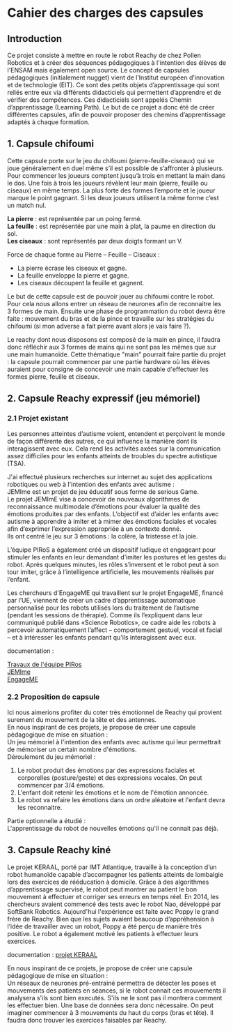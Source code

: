 # Cahier des charges des capsules

## Introduction 

Ce projet consiste à mettre en route le robot Reachy de chez Pollen Robotics et à créer des séquences pédagogiques à l'intention des élèves de l'ENSAM mais également open source.
Le concept de capsules pédagogiques (initialement nugget) vient de l’Institut européen d'innovation et de technologie (EIT). Ce sont des petits objets d’apprentissage qui sont reliés entre eux via différents didacticiels qui permettent d’apprendre et de vérifier des compétences. Ces didacticiels sont appelés Chemin d’apprentissage (Learning Path). Le but de ce projet a donc été de créer différentes capsules, afin de pouvoir proposer des chemins d’apprentissage adaptés à chaque formation. 

## 1. Capsule chifoumi 

Cette capsule porte sur le jeu du chifoumi (pierre-feuille-ciseaux) qui se joue généralement en duel même s’il est possible de s’affronter à plusieurs. Pour commencer les joueurs comptent jusqu’à trois en mettant la main dans le dos. Une fois à trois les joueurs révèlent leur main (pierre, feuille ou ciseaux) en même temps. La plus forte des formes l’emporte et le joueur marque le point gagnant. Si les deux joueurs utilisent la même forme c’est un match nul.

**La pierre** : est représentée par un poing fermé.  
**La feuille** : est représentée par une main à plat, la paume en direction du sol.  
**Les ciseaux** : sont représentés par deux doigts formant un V.  
  
Force de chaque forme au Pierre – Feuille – Ciseaux :  
* La pierre écrase les ciseaux et gagne.  
* La feuille enveloppe la pierre et gagne.  
* Les ciseaux découpent la feuille et gagnent.  

Le but de cette capsule est de pouvoir jouer au chifoumi contre le robot. Pour cela nous allons entrer un réseau de neurones afin de reconnaitre les 3 formes de main. Ensuite une phase de programmation du robot devra être faite : mouvement du bras et de la pince et travaille sur les stratégies du chifoumi (si mon adverse a fait pierre avant alors je vais faire ?). 

Le reachy dont nous disposons est composé de la main en pince, il faudra donc réfléchir aux 3 formes de mains qui ne sont pas les mêmes que sur une main humanoïde. 
Cette thématique "main" pourrait faire partie du projet : la capsule pourrait commencer par une partie hardware où les élèves auraient pour consigne de concevoir une main capable d'effectuer les formes pierre, feuille et ciseaux. 

## 2. Capsule Reachy expressif (jeu mémoriel)

### 2.1 Projet existant 

Les personnes atteintes d’autisme voient, entendent et perçoivent le monde de façon différente des autres, ce qui influence la manière dont ils interagissent avec eux. Cela rend les activités axées sur la communication assez difficiles pour les enfants atteints de troubles du spectre autistique (TSA). 

J'ai effectué plusieurs recherches sur internet au sujet des applications robotiques ou web à l'intention des enfants avec autisme :   
JEMIme est un projet de jeu éducatif sous forme de serious Game.    
Le projet JEMImE vise à concevoir de nouveaux algorithmes de reconnaissance multimodale d’émotions pour évaluer la qualité des émotions produites par des enfants. L’objectif est d’aider les enfants avec autisme à apprendre à imiter et à mimer des émotions faciales et vocales afin d’exprimer l’expression appropriée à un contexte donné.  
Ils ont centré le jeu sur 3 émotions : la colère, la tristesse et la joie.

L’équipe PIRoS a également créé un dispositif ludique et engageant pour stimuler les enfants en leur demandant d’imiter les postures et les gestes du robot. Après quelques minutes, les rôles s’inversent et le robot peut à son tour imiter, grâce à l’intelligence artificielle, les mouvements réalisés par l’enfant.

Les chercheurs d'EngageME qui travaillent sur le projet EngageME, financé par l’UE, viennent de créer un cadre d’apprentissage automatique personnalisé pour les robots utilisés lors du traitement de l’autisme (pendant les sessions de thérapie). Comme ils l’expliquent dans leur communiqué publié dans «Science Robotics», ce cadre aide les robots à percevoir automatiquement l’affect – comportement gestuel, vocal et facial – et à intéresser les enfants pendant qu’ils interagissent avec eux.

documentation : 

[Travaux de l'équipe PIRos](https://www.sorbonne-universite.fr/actualites/la-robotique-au-service-des-enfants-autistes)   
[JEMIme](http://www.innovation-alzheimer.fr/jemime/)   
[EngageME](https://cordis.europa.eu/article/id/123847-teaching-robots-how-to-interact-with-children-with-autism/fr)   

### 2.2 Proposition de capsule 

Ici nous aimerions profiter du coter très émotionnel de Reachy qui provient surement du mouvement de la tête et des antennes.  
En nous inspirant de ces projets, je propose de créer une capsule pédagogique de mise en situation :   
Un jeu mémoriel à l'intention des enfants avec autisme qui leur permettrait de mémoriser un certain nombre d'émotions.   
Déroulement du jeu mémoriel :   
1. Le robot produit des émotions par des expressions faciales et corporelles (posture/geste) et des expressions vocales. On peut commencer par 3/4 émotions. 
2. L'enfant doit retenir les émotions et le nom de l'émotion annoncée. 
3. Le robot va refaire les émotions dans un ordre aléatoire et l'enfant devra les reconnaitre. 

Partie optionnelle a étudié :   
L'apprentissage du robot de nouvelles émotions qu'il ne connait pas déjà. 

## 3. Capsule Reachy kiné 

Le projet KERAAL, porté par IMT Atlantique, travaille à la conception d’un robot humanoïde capable d’accompagner les patients atteints de lombalgie lors des exercices de rééducation à domicile. Grâce à des algorithmes d’apprentissage supervisé, le robot peut montrer au patient le bon mouvement à effectuer et corriger ses erreurs en temps réel.
En 2014, les chercheurs avaient commencé des tests avec le robot Nao, développé par SoftBank Robotics. Aujourd'hui l'expérience est faite avec Poppy le grand frère de Reachy. 
Bien que les sujets avaient beaucoup d’appréhension à l’idée de travailler avec un robot, Poppy a été perçu de manière très positive. Le robot a également motivé les patients à effectuer leurs exercices. 

documentation : [projet KERAAL](https://imtech.wp.imt.fr/2018/01/24/robot-reeducation/)   

En nous inspirant de ce projets, je propose de créer une capsule pédagogique de mise en situation :   
Un réseaux de neurones pré-entrainé permettra de détecter les poses et mouvements des patients en séances, si le robot connait ces mouvements il analysera s'ils sont bien executés. S'ils ne le sont pas il montrera comment les effectuer bien. 
Une base de données sera donc nécessaire. 
On peut imaginer commencer à 3 mouvements du haut du corps (bras et tête). Il faudra donc trouver les exercices faisables par Reachy. 


